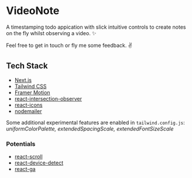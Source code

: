 # VideoNote

A timestamping todo appication with slick intuitive controls to create notes on the fly whilst observing a video. ✨

Feel free to get in touch or fly me some feedback. ✌️

## Tech Stack

- [Next.js](https://nextjs.org/)
- [Tailwind CSS](https://tailwindcss.com/)
- [Framer Motion](https://www.framer.com/motion/)
- [react-intersection-observer](https://github.com/thebuilder/react-intersection-observer)
- [react-icons](https://github.com/react-icons/react-icons)
- [nodemailer](https://github.com/nodemailer/nodemailer)

Some additional experimental features are enabled in `tailwind.config.js`: _uniformColorPalette, extendedSpacingScale, extendedFontSizeScale_

### Potentials

- [react-scroll](https://github.com/fisshy/react-scroll)
- [react-device-detect](https://github.com/duskload/react-device-detect)
- [react-ga](https://github.com/react-ga/react-ga)
